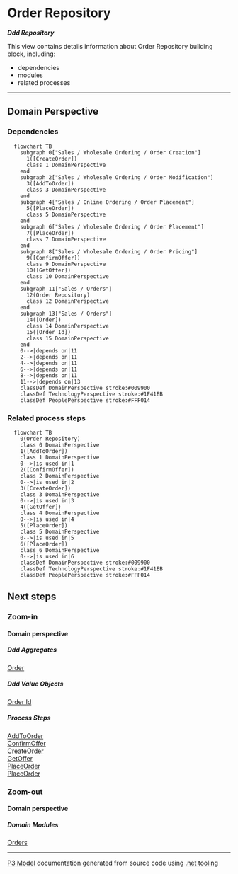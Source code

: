 ﻿
# Order Repository

***Ddd Repository***  

This view contains details information about Order Repository building block, including:
- dependencies
- modules
- related processes  

---



## Domain Perspective


### Dependencies

```mermaid
  flowchart TB
    subgraph 0["Sales / Wholesale Ordering / Order Creation"]
      1([CreateOrder])
      class 1 DomainPerspective
    end
    subgraph 2["Sales / Wholesale Ordering / Order Modification"]
      3([AddToOrder])
      class 3 DomainPerspective
    end
    subgraph 4["Sales / Online Ordering / Order Placement"]
      5([PlaceOrder])
      class 5 DomainPerspective
    end
    subgraph 6["Sales / Wholesale Ordering / Order Placement"]
      7([PlaceOrder])
      class 7 DomainPerspective
    end
    subgraph 8["Sales / Wholesale Ordering / Order Pricing"]
      9([ConfirmOffer])
      class 9 DomainPerspective
      10([GetOffer])
      class 10 DomainPerspective
    end
    subgraph 11["Sales / Orders"]
      12(Order Repository)
      class 12 DomainPerspective
    end
    subgraph 13["Sales / Orders"]
      14([Order])
      class 14 DomainPerspective
      15([Order Id])
      class 15 DomainPerspective
    end
    0-->|depends on|11
    2-->|depends on|11
    4-->|depends on|11
    6-->|depends on|11
    8-->|depends on|11
    11-->|depends on|13
    classDef DomainPerspective stroke:#009900
    classDef TechnologyPerspective stroke:#1F41EB
    classDef PeoplePerspective stroke:#FFF014
```

### Related process steps

```mermaid
  flowchart TB
    0(Order Repository)
    class 0 DomainPerspective
    1([AddToOrder])
    class 1 DomainPerspective
    0-->|is used in|1
    2([ConfirmOffer])
    class 2 DomainPerspective
    0-->|is used in|2
    3([CreateOrder])
    class 3 DomainPerspective
    0-->|is used in|3
    4([GetOffer])
    class 4 DomainPerspective
    0-->|is used in|4
    5([PlaceOrder])
    class 5 DomainPerspective
    0-->|is used in|5
    6([PlaceOrder])
    class 6 DomainPerspective
    0-->|is used in|6
    classDef DomainPerspective stroke:#009900
    classDef TechnologyPerspective stroke:#1F41EB
    classDef PeoplePerspective stroke:#FFF014
```

## Next steps


### Zoom-in


#### Domain perspective


##### Ddd Aggregates

[Order](Order.md)  

##### Ddd Value Objects

[Order Id](OrderId.md)  

##### Process Steps

[AddToOrder](../WholesaleOrdering/OrderModification/AddToOrder.md)  
[ConfirmOffer](../WholesaleOrdering/OrderPricing/ConfirmOffer.md)  
[CreateOrder](../WholesaleOrdering/OrderCreation/CreateOrder.md)  
[GetOffer](../WholesaleOrdering/OrderPricing/GetOffer.md)  
[PlaceOrder](../OnlineOrdering/OrderPlacement/PlaceOrder.md)  
[PlaceOrder](../WholesaleOrdering/OrderPlacement/PlaceOrder.md)  

### Zoom-out


#### Domain perspective


##### Domain Modules

[Orders](Orders.md)  

---

[P3 Model](https://github.com/P3-model/P3-model) documentation generated from source code using [.net tooling](https://github.com/P3-model/P3-model-dotnet)